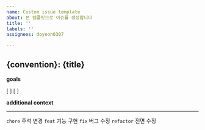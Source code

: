 ```yaml
---
name: Custom issue template
about: 본 템플릿으로 이슈를 생성합니다
title: ''
labels: ''
assignees: doyeon0307

---
```


## {convention}: {title}

**goals**

[ ]
[ ]

**additional context**

---
`chore` 주석 변경
`feat` 기능 구현
`fix` 버그 수정
`refactor` 전면 수정
